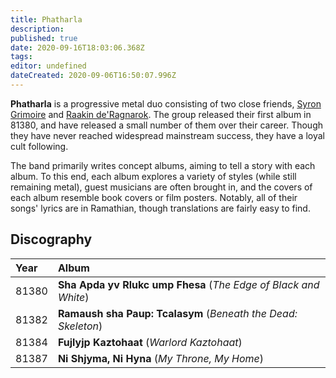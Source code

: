 ```yaml
---
title: Phatharla
description: 
published: true
date: 2020-09-16T18:03:06.368Z
tags: 
editor: undefined
dateCreated: 2020-09-06T16:50:07.996Z
---
```


**Phatharla** is a progressive metal duo consisting of two close friends, [Syron Grimoire](/characters/syron-grimoire) and [Raakin de'Ragnarok](/characters/raakin-deragnarok "wikilink"). The group released their first album in 81380, and have released a small number of them over their career. Though they have never reached widespread mainstream success, they have a loyal cult following.

The band primarily writes concept albums, aiming to tell a story with each album. To this end, each album explores a variety of styles (while still remaining metal), guest musicians are often brought in, and the covers of each album resemble book covers or film posters. Notably, all of their songs' lyrics are in Ramathian, though translations are fairly easy to find.

## Discography


| Year    | Album          |
| :------ | :------------- |
| 81380   | **Sha Apda yv Rlukc ump Fhesa** (*The Edge of Black and White*) |
| 81382   | **Ramaush sha Paup: Tcalasym** (*Beneath the Dead: Skeleton*) |
| 81384   | **Fujlyjp Kaztohaat** (*Warlord Kaztohaat*) |
| 81387   | **Ni Shjyma, Ni Hyna** (*My Throne, My Home*) |
